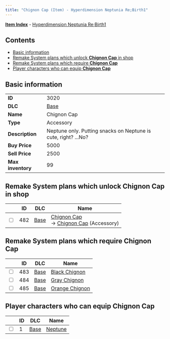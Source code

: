 ```yaml
---
title: "Chignon Cap (Item) - Hyperdimension Neptunia Re;Birth1"
---
```


[**Item Index**](/neptunia/rb1/item/index.html) - [Hyperdimension Neptunia Re;Birth1](/neptunia/rb1)

## Contents

- [Basic information](#basic-information)
- [Remake System plans which unlock **Chignon Cap** in shop](#remake-system-plans-which-unlock-chignon-cap-in-shop)
- [Remake System plans which require **Chignon Cap**](#remake-system-plans-which-require-chignon-cap)
- [Player characters who can equip **Chignon Cap**](#player-characters-who-can-equip-chignon-cap)

## Basic information

|   |   |
| -- | -- |
| **ID** | 3020 |
| **DLC** | [Base](/neptunia/rb1/dlc/1-base.html) |
| **Name** | Chignon Cap |
| **Type** | Accessory |
| **Description** | Neptune only. Putting snacks on Neptune is cute, right? ...No? |
| **Buy Price** | 5000 |
| **Sell Price** | 2500 |
| **Max inventory** | 99 |


## Remake System plans which unlock **Chignon Cap** in shop

|    | ID | DLC | Name |
| -- | -- | --- | ---- |
| <input type="checkbox" id="rb1-remake-1-482" class="trackbox" /> | 482 | [Base](/neptunia/rb1/dlc/1-base.html) | [Chignon Cap](/neptunia/rb1/remake/1-482-chignon-cap.html)<br /> → [Chignon Cap](/neptunia/rb1/item/1-3020-chignon-cap.html) (Accessory) |


## Remake System plans which require **Chignon Cap**

|    | ID | DLC | Name |
| -- | -- | --- | ---- |
| <input type="checkbox" id="rb1-quest-1-483" class="trackbox" /> | 483 | [Base](/neptunia/rb1/dlc/1-base.html) | [Black Chignon](/neptunia/rb1/quest/1-483-black-chignon.html) |
| <input type="checkbox" id="rb1-quest-1-484" class="trackbox" /> | 484 | [Base](/neptunia/rb1/dlc/1-base.html) | [Gray Chignon](/neptunia/rb1/quest/1-484-gray-chignon.html) |
| <input type="checkbox" id="rb1-quest-1-485" class="trackbox" /> | 485 | [Base](/neptunia/rb1/dlc/1-base.html) | [Orange Chignon](/neptunia/rb1/quest/1-485-orange-chignon.html) |


## Player characters who can equip **Chignon Cap**

|    | ID | DLC | Name |
| -- | -- | --- | ---- |
| <input type="checkbox" id="rb1-player-1-1" class="trackbox" /> | 1 | [Base](/neptunia/rb1/dlc/1-base.html) | [Neptune](/neptunia/rb1/player/1-1-neptune.html) |
